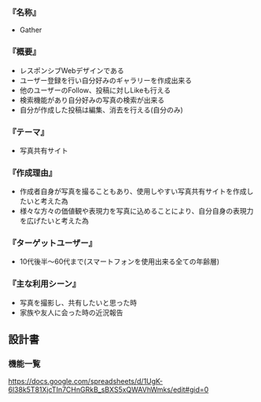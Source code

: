 ### 『名称』
- Gather

### 『概要』

- レスポンシブWebデザインである
- ユーザー登録を行い自分好みのギャラリーを作成出来る
- 他のユーザーのFollow、投稿に対しLikeも行える
- 検索機能があり自分好みの写真の検索が出来る
- 自分が作成した投稿は編集、消去を行える(自分のみ)

### 『テーマ』

- 写真共有サイト

### 『作成理由』

- 作成者自身が写真を撮ることもあり、使用しやすい写真共有サイトを作成したいと考えた為
- 様々な方々の価値観や表現力を写真に込めることにより、自分自身の表現力を広げたいと考えた為

### 『ターゲットユーザー』

- 10代後半〜60代まで(スマートフォンを使用出来る全ての年齢層)

### 『主な利用シーン』

- 写真を撮影し、共有したいと思った時
- 家族や友人に会った時の近況報告

## 設計書

### 機能一覧
<https://docs.google.com/spreadsheets/d/1UgK-6l38k5T81XjcTIn7CHnGRkB_sBXS5xQWAVhWmks/edit#gid=0>
